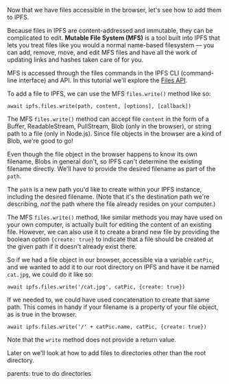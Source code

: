 Now that we have files accessible in the browser, let's see how to add them to IPFS.

Because files in IPFS are content-addressed and immutable, they can be complicated to edit. **Mutable File System (MFS)** is a tool built into IPFS that lets you treat files like you would a normal name-based filesystem — you can add, remove, move, and edit MFS files and have all the work of updating links and hashes taken care of for you.

MFS is accessed through the files commands in the IPFS CLI (command-line interface) and API. In this tutorial we'll explore the [Files API](https://github.com/ipfs/interface-js-ipfs-core/blob/master/SPEC/FILES.md#the-files-api-aka-mfs-the-mutable-file-system).

To add a file to IPFS, we can use the MFS `files.write()` method like so:

```
await ipfs.files.write(path, content, [options], [callback])
```

The MFS `files.write()` method can accept file `content` in the form of a Buffer, ReadableStream, PullStream, Blob (only in the browser), or string path to a file (only in Node.js). Since file objects in the browser are a kind of Blob, we're good to go!

Even though the file object in the browser happens to know its own filename, Blobs in general don't, so IPFS can't determine the existing filename directly. We'll have to provide the desired filename as part of the `path`.

The `path` is a new path you'd like to create within your IPFS instance, including the desired filename. (Note that it's the destination path we're describing, _not_ the path where the file already resides on your computer.)

The MFS `files.write()` method, like similar methods you may have used on your own computer, is actually built for editing the content of an existing file. However, we can also use it to create a brand new file by providing the boolean option `{create: true}` to indicate that a file should be created at the given path if it doesn't already exist there.

So if we had a file object in our browser, accessible via a variable `catPic`, and we wanted to add it to our root directory on IPFS and have it be named `cat.jpg`, we could do it like so:

`await ipfs.files.write('/cat.jpg', catPic, {create: true})`

If we needed to, we could have used concatenation to create that same path. This comes in handy if your filename is a property of your file object, as is true in the browser.

`await ipfs.files.write('/' + catPic.name, catPic, {create: true})`

Note that the `write` method does not provide a return value.

Later on we'll look at how to add files to directories other than the root directory.


parents: true to do directories

